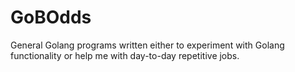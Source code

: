 # GoBOdds
General Golang programs written either to experiment with Golang functionality or help me with day-to-day repetitive jobs.
